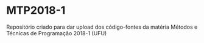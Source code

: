 # MTP2018-1
Repositório criado para dar upload dos código-fontes da matéria Métodos e Técnicas de Programação 2018-1 (UFU)
